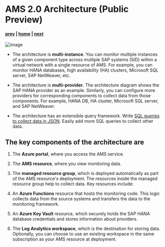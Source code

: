 # AMS 2.0 Architecture (Public Preview)

#### [prev](./businesscase.md) | [home](./introduction.md)  | [next](./features.md)

![image](https://user-images.githubusercontent.com/102125916/197119980-2e2acd96-2bc1-487f-8c9b-525acc67948e.png)




* The architecture is **multi-instance**. You can monitor multiple instances of a given component type across multiple SAP systems (SID) within a virtual network with a single resource of AMS. For example, you can monitor HANA databases, high availability (HA) clusters, Microsoft SQL server, SAP NetWeaver, etc.

* The architecture is **multi-provider**. The architecture diagram shows the SAP HANA provider as an example. Similarly, you can configure more providers for corresponding components to collect data from those components. For example, HANA DB, HA cluster, Microsoft SQL server, and SAP NetWeaver.

* The architecture has an extensible query framework. Write [SQL queries to collect data in JSON]([https://github.com/Azure/AzureMonitorForSAPSolutions/blob/master/sapmon/content/SapHana.json](https://github.com/Azure/AzureMonitorForSAPSolutions/blob/master/sapmon/content/SapHana.json)). Easily add more SQL queries to collect other data.

## The key components of the architecture are

1. The **Azure portal**, where you access the AMS service.

2. The **AMS resource**, where you view monitoring data.

3. The **managed resource group**, which is deployed automatically as part of the AMS resource's deployment. The resources inside the managed resource group help to collect data. Key resources include:

4. An **Azure Functions** resource that hosts the monitoring code. This logic collects data from the source systems and transfers the data to the monitoring framework.

5. An **Azure Key Vault** resource, which securely holds the SAP HANA database credentials and stores information about providers.

6. The **Log Analytics workspace**, which is the destination for storing data. Optionally, you can choose to use an existing workspace in the same subscription as your AMS resource at deployment.
